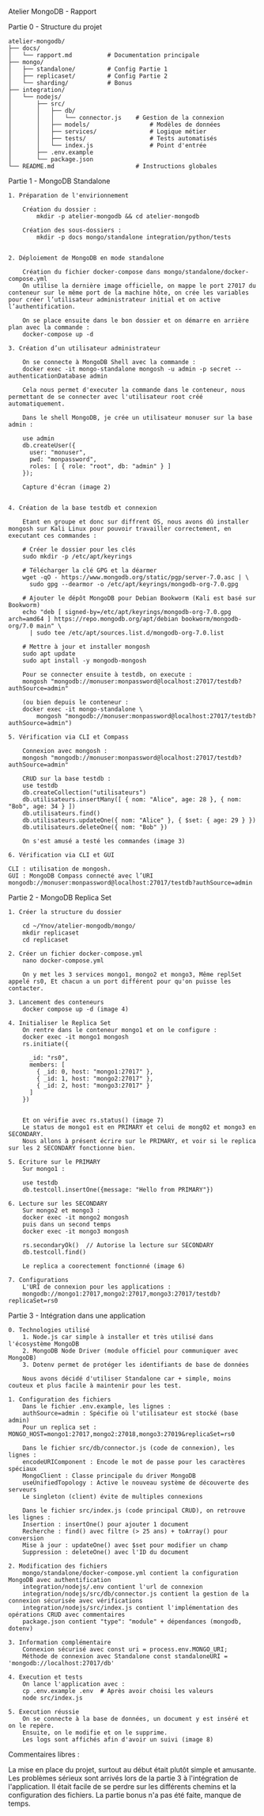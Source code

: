 Atelier MongoDB - Rapport 
 
Partie 0 - Structure du projet

	atelier-mongodb/
	├── docs/
	│   └── rapport.md          # Documentation principale
	├── mongo/
	│   ├── standalone/         # Config Partie 1
	│   ├── replicaset/         # Config Partie 2
	│   └── sharding/           # Bonus
	├── integration/
	│   └── nodejs/
	│       ├── src/
	│       │   ├── db/
	│       │   │   └── connector.js   	# Gestion de la connexion
	│       │   ├── models/             	# Modèles de données
	│       │   ├── services/           	# Logique métier
	│       │   ├── tests/              	# Tests automatisés
	│       │   └── index.js            	# Point d'entrée
	│       ├── .env.example
	│       └── package.json
	└── README.md               	  	# Instructions globales

Partie 1 - MongoDB Standalone
	
	1. Préparation de l'envirionnement 

		Création du dossier : 
			mkdir -p atelier-mongodb && cd atelier-mongodb

		Création des sous-dossiers : 
			mkdir -p docs mongo/standalone integration/python/tests


	2. Déploiement de MongoDB en mode standalone

		Création du fichier docker-compose dans mongo/standalone/docker-compose.yml
		On utilise la dernière image officielle, on mappe le port 27017 du conteneur sur le même port de la machine hôte, on crée les variables pour créer l’utilisateur administrateur initial et on active l’authentification. 

		On se place ensuite dans le bon dossier et on démarre en arrière plan avec la commande : 
		docker-compose up -d

	3. Création d’un utilisateur administrateur

		On se connecte à MongoDB Shell avec la commande : 
		docker exec -it mongo-standalone mongosh -u admin -p secret --authenticationDatabase admin

		Cela nous permet d'executer la commande dans le conteneur, nous permettant de se connecter avec l'utilisateur root créé automatiquement. 

		Dans le shell MongoDB, je crée un utilisateur monuser sur la base admin : 

		use admin
		db.createUser({
		  user: "monuser",
		  pwd: "monpassword",
		  roles: [ { role: "root", db: "admin" } ]
		});
		
		Capture d'écran (image 2)
		

	4. Création de la base testdb et connexion		

		Etant en groupe et donc sur diffrent OS, nous avons dû installer mongosh sur Kali Linux pour pouvoir travailler correctement, en executant ces commandes : 

		# Créer le dossier pour les clés
		sudo mkdir -p /etc/apt/keyrings

		# Télécharger la clé GPG et la déarmer
		wget -qO - https://www.mongodb.org/static/pgp/server-7.0.asc | \
		  sudo gpg --dearmor -o /etc/apt/keyrings/mongodb-org-7.0.gpg

		# Ajouter le dépôt MongoDB pour Debian Bookworm (Kali est basé sur Bookworm)
		echo "deb [ signed-by=/etc/apt/keyrings/mongodb-org-7.0.gpg arch=amd64 ] https://repo.mongodb.org/apt/debian bookworm/mongodb-org/7.0 main" \
		  | sudo tee /etc/apt/sources.list.d/mongodb-org-7.0.list

		# Mettre à jour et installer mongosh
		sudo apt update
		sudo apt install -y mongodb-mongosh
		
		Pour se connecter ensuite à testdb, on execute : 
		mongosh "mongodb://monuser:monpassword@localhost:27017/testdb?authSource=admin"

		(ou bien depuis le conteneur : 
		docker exec -it mongo-standalone \
  			mongosh "mongodb://monuser:monpassword@localhost:27017/testdb?authSource=admin")

	5. Vérification via CLI et Compass

		Connexion avec mongosh :
		mongosh "mongodb://monuser:monpassword@localhost:27017/testdb?authSource=admin"

		CRUD sur la base testdb : 
		use testdb
		db.createCollection("utilisateurs")
		db.utilisateurs.insertMany([ { nom: "Alice", age: 28 }, { nom: "Bob", age: 34 } ])
		db.utilisateurs.find()
		db.utilisateurs.updateOne({ nom: "Alice" }, { $set: { age: 29 } })
		db.utilisateurs.deleteOne({ nom: "Bob" })
		
		On s'est amusé a testé les commandes (image 3)

	6. Vérification via CLI et GUI

	CLI : utilisation de mongosh.
	GUI : MongoDB Compass connecté avec l’URI mongodb://monuser:monpassword@localhost:27017/testdb?authSource=admin

Partie 2 - MongoDB Replica Set

	1. Créer la structure du dossier

		cd ~/Ynov/atelier-mongodb/mongo/
		mkdir replicaset
		cd replicaset
		
	2. Créer un fichier docker-compose.yml
		nano docker-compose.yml

		On y met les 3 services mongo1, mongo2 et mongo3, Même replSet appelé rs0, Et chacun a un port différent pour qu'on puisse les contacter.

	3. Lancement des conteneurs 
		docker compose up -d (image 4)

	4. Initialiser le Replica Set
		On rentre dans le conteneur mongo1 et on le configure : 
		docker exec -it mongo1 mongosh
		rs.initiate({

		  _id: "rs0",
		  members: [
		    { _id: 0, host: "mongo1:27017" },
		    { _id: 1, host: "mongo2:27017" },
		    { _id: 2, host: "mongo3:27017" }
		  ]
		})


		Et on vérifie avec rs.status() (image 7)
		Le status de mongo1 est en PRIMARY et celui de mong02 et mongo3 en SECONDARY. 
		Nous allons à présent écrire sur le PRIMARY, et voir si le replica sur les 2 SECONDARY fonctionne bien. 

	5. Ecriture sur le PRIMARY 
		Sur mongo1 : 

		use testdb
		db.testcoll.insertOne({message: "Hello from PRIMARY"})

	6. Lecture sur les SECONDARY 
		Sur mongo2 et mongo3 : 
		docker exec -it mongo2 mongosh 
		puis dans un second temps 
		docker exec -it mongo3 mongosh

		rs.secondaryOk()  // Autorise la lecture sur SECONDARY
		db.testcoll.find()

		Le replica a coorectement fonctionné (image 6)

	7. Configurations 
		L'URI de connexion pour les applications :
		mongodb://mongo1:27017,mongo2:27017,mongo3:27017/testdb?replicaSet=rs0

Partie 3 - Intégration dans une application

	0. Technologies utilisé 
		1. Node.js car simple à installer et très utilisé dans l'écosystème MongoDB
		2. MongoDB Node Driver (module officiel pour communiquer avec MongoDB)
		3. Dotenv permet de protéger les identifiants de base de données
		
		Nous avons décidé d'utiliser Standalone car + simple, moins couteux et plus facile à maintenir pour les test. 
		
	1. Configuration des fichiers 
		Dans le fichier .env.example, les lignes :
		authSource=admin : Spécifie où l'utilisateur est stocké (base admin)
		Pour un replica set : MONGO_HOST=mongo1:27017,mongo2:27018,mongo3:27019&replicaSet=rs0
		
		Dans le fichier src/db/connector.js (code de connexion), les lignes : 
		encodeURIComponent : Encode le mot de passe pour les caractères spéciaux
		MongoClient : Classe principale du driver MongoDB
		useUnifiedTopology : Active le nouveau système de découverte des serveurs
		Le singleton (client) évite de multiples connexions
		
		Dans le fichier src/index.js (code principal CRUD), on retrouve les lignes :
		Insertion : insertOne() pour ajouter 1 document
		Recherche : find() avec filtre (> 25 ans) + toArray() pour conversion
		Mise à jour : updateOne() avec $set pour modifier un champ
		Suppression : deleteOne() avec l'ID du document
		
	2. Modification des fichiers 
		mongo/standalone/docker-compose.yml contient la configuration MongoDB avec authentification
		integration/nodejs/.env contient l'url de connexion 
		integration/nodejs/src/db/connector.js contient la gestion de la connexion sécurisée avec vérifications
		integration/nodejs/src/index.js contient l'implémentation des opérations CRUD avec commentaires
		package.json contient "type": "module" + dépendances (mongodb, dotenv)
	
	3. Information complémentaire 
		Connexion sécurisé avec const uri = process.env.MONGO_URI;
		Méthode de connexion avec Standalone const standaloneURI = 'mongodb://localhost:27017/db'
	
	4. Execution et tests
		On lance l'application avec : 
		cp .env.example .env  # Après avoir choisi les valeurs 
		node src/index.js  
		
	5. Execution réussie 
		On se connecte à la base de données, un document y est inséré et on le repère.
		Ensuite, on le modifie et on le supprime. 
		Les logs sont affichés afin d'avoir un suivi (image 8)
	
		
		
Commentaires libres : 

La mise en place du projet, surtout au début était plutôt simple et amusante. 
Les problèmes sérieux sont arrivés lors de la partie 3 à l'intégration de l'application.
Il était facile de se perdre sur les différents chemins et la configuration des fichiers. 
La partie bonus n'a pas été faite, manque de temps. 
